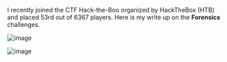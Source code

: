 I recently joined the CTF Hack-the-Boo organized by HackTheBox (HTB) and placed 53rd out of 6367 players.
Here is my write up on the **Forensics** challenges.

![image](https://user-images.githubusercontent.com/117036153/198898654-d995c29d-f449-4afc-8ff9-b9b54f9b146e.png)

![image](https://user-images.githubusercontent.com/117036153/198898681-1332e665-f102-4dac-958a-bfac6fdbefa2.png)
